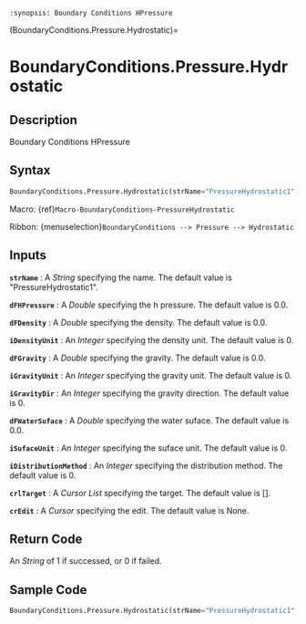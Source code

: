```{module} BoundaryConditions.Pressure.Hydrostatic()
:synopsis: Boundary Conditions HPressure
```

(BoundaryConditions.Pressure.Hydrostatic)=

# BoundaryConditions.Pressure.Hydrostatic

## Description

Boundary Conditions HPressure

## Syntax

```python
BoundaryConditions.Pressure.Hydrostatic(strName="PressureHydrostatic1", dFHPressure=0.0, dFDensity=0.0, iDensityUnit=0, dFGravity=0.0, iGravityUnit=0, iGravityDir=0, dFWaterSuface=0.0, iSufaceUnit=0, iDistributionMethod=0, crlTarget=[], crEdit=None)
```

Macro: {ref}`Macro-BoundaryConditions-PressureHydrostatic`

Ribbon: {menuselection}`BoundaryConditions --> Pressure --> Hydrostatic`

## Inputs

**`strName`**
: A _String_ specifying the name. The default value is "PressureHydrostatic1".

**`dFHPressure`**
: A _Double_ specifying the h pressure. The default value is 0.0.

**`dFDensity`**
: A _Double_ specifying the density. The default value is 0.0.

**`iDensityUnit`**
: An _Integer_ specifying the density unit. The default value is 0.

**`dFGravity`**
: A _Double_ specifying the gravity. The default value is 0.0.

**`iGravityUnit`**
: An _Integer_ specifying the gravity unit. The default value is 0.

**`iGravityDir`**
: An _Integer_ specifying the gravity direction. The default value is 0.

**`dFWaterSuface`**
: A _Double_ specifying the water suface. The default value is 0.0.

**`iSufaceUnit`**
: An _Integer_ specifying the suface unit. The default value is 0.

**`iDistributionMethod`**
: An _Integer_ specifying the distribution method. The default value is 0.

**`crlTarget`**
: A _Cursor List_ specifying the target. The default value is [].

**`crEdit`**
: A _Cursor_ specifying the edit. The default value is None.

## Return Code

An _String_ of 1 if successed, or 0 if failed.

## Sample Code

```python
BoundaryConditions.Pressure.Hydrostatic(strName="PressureHydrostatic1", dFHPressure=0.0, dFDensity=0.0, iDensityUnit=0, dFGravity=0.0, iGravityUnit=0, iGravityDir=0, dFWaterSuface=0.0, iSufaceUnit=0, iDistributionMethod=0, crlTarget=[], crEdit=None)
```
